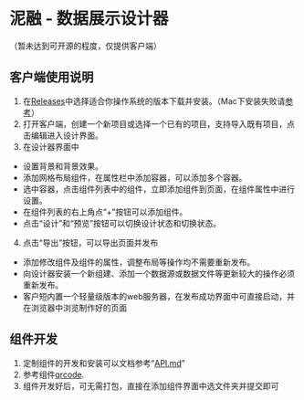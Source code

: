# 泥融 - 数据展示设计器
（暂未达到可开源的程度，仅提供客户端）
## 客户端使用说明
1. 在[Releases](https://github.com/Colormark/nirong/releases)中选择适合你操作系统的版本下载并安装。（Mac下安装失败请[参考](https://www.macw.com/news/2605.html)）
2. 打开客户端，创建一个新项目或选择一个已有的项目，支持导入既有项目，点击编辑进入设计界面。
2. 在设计器界面中
 - 设置背景和背景效果。
 - 添加网格布局组件，在属性栏中添加容器，可以添加多个容器。
 - 选中容器，点击组件列表中的组件，立即添加组件到页面，在组件属性中进行设置。
 - 在组件列表的右上角点“+”按钮可以添加组件。
 - 点击“设计”和“预览”按钮可以切换设计状态和切换状态。
4. 点击“导出”按钮，可以导出页面并发布
 - 添加修改组件及组件的属性，调整布局等操作均不需要重新发布。
 - 向设计器安装一个新组建、添加一个数据源或数据文件等更新较大的操作必须重新发布。
 - 客户短内置一个轻量级版本的web服务器，在发布成功界面中可直接启动，并在浏览器中浏览制作好的页面

## 组件开发
1. 定制组件的开发和安装可以文档参考“[API.md](https://github.com/Colormark/nirong/blob/main/API.md)”
2. 参考组件[qrcode](https://github.com/Colormark/nirong/tree/main/qrcode-a_demo_of_Nirong_gadget).
3. 组件开发好后，可无需打包，直接在添加组件界面中选文件夹并提交即可
